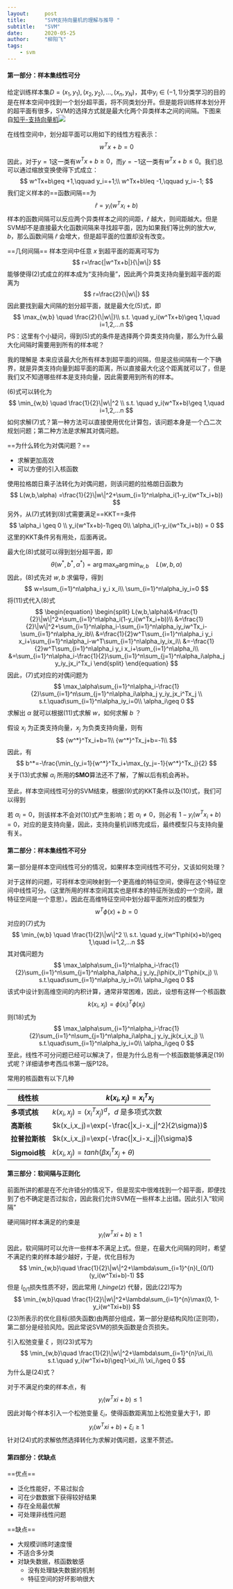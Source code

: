 ```yaml
---
layout:     post
title:      "SVM支持向量机的理解与推导 "
subtitle:   "SVM"
date:       2020-05-25
author:     "柳阳飞"
tags:
    - svm
---
```


#### 第一部分：样本集线性可分

给定训练样本集$D={(x_1,y_1),(x_2,y_2),...,(x_n,y_N)}$，其中$y_i\in{(-1, 1)}$分类学习的目的是在样本空间中找到一个划分超平面，将不同类划分开。但是能将训练样本划分开的超平面有很多，SVM的选择方式就是最大化两个异类样本之间的间隔。下图来自[知乎-支持向量机](https://zhuanlan.zhihu.com/p/31886934)![](C:\Users\liuyangfei\Desktop\svm.png)

在线性空间中，划分超平面可以用如下的线性方程表示：
$$
w^Tx+b=0
$$

因此，对于$y=1$这一类有$w^Tx+b\geq 0$，而$y=-1$这一类有$w^Tx+b\leq 0$。我们总可以通过缩放变换使得下式成立：
$$
w^Tx+b\geq +1,\qquad y_i=+1;\\
w^Tx+b\leq -1,\qquad y_i=-1;
$$
我们定义样本的==函数间隔==为
$$
\hat r = y_i(w^Tx_i+b)
$$
样本的函数间隔可以反应两个异类样本之间的间距，$\hat r$ 越大，则间距越大。但是SVM却不是直接最大化函数间隔来寻找超平面，因为如果我们等比例的放大$w,b$，那么函数间隔 $\hat r$ 会增大，但是超平面的位置却没有改变。

==几何间隔== 样本空间中任意 $x$ 到超平面的距离可写为
$$
r=\frac{|w^Tx+b|}{\|w\|}
$$
能够使得(2)式成立的样本成为“支持向量”，因此两个异类支持向量到超平面的距离为
$$
r=\frac{2}{\|w\|}
$$
因此要找到最大间隔的划分超平面，就是最大化(5)式，即
$$
\max_{w,b} \quad \frac{2}{\|w\|}\\
s.t. \quad y_i(w^Tx+b)\geq 1,\quad i=1,2,...n
$$
PS：这里有个小疑问，得到(5)式的条件是选择两个异类支持向量，那么为什么最大化间隔时需要用到所有的样本呢？

我的理解是 本来应该最大化所有样本到超平面的间隔，但是这些间隔有一个下确界，就是异类支持向量到超平面的距离，所以直接最大化这个距离就可以了，但是我们又不知道哪些样本是支持向量，因此需要用到所有的样本。

(6)式可以转化为
$$
\min_{w,b} \quad \frac{1}{2}\|w\|^2 \\
s.t. \quad y_i(w^Tx+b)\geq 1,\quad i=1,2,...n
$$
如何求解(7)式？第一种方法可以直接使用优化计算包，该问题本身是一个凸二次规划问题；第二种方法是求解其对偶问题。

==为什么转化为对偶问题？==

- 求解更加高效
- 可以方便的引入核函数

使用拉格朗日乘子法转化为对偶问题，则该问题的拉格朗日函数为
$$
L(w,b,\alpha) =\frac{1}{2}\|w\|^2+\sum_{i=1}^n\alpha_i(1-y_i(w^Tx_i+b))
$$
另外，从(7)式转到(8)式需要满足==KKT==条件
$$
\alpha_i \geq 0 \\
y_i(w^Tx+b)-1\geq 0\\
\alpha_i(1-y_i(w^Tx_i+b)) = 0
$$
这里的KKT条件另有用处，后面再说。

最大化(8)式就可以得到划分超平面，即
$$
\theta(w^*,b^*,\alpha^*)=\arg\max_\alpha\arg\min_{w,b} \quad L(w,b,\alpha)
$$
因此，(8)式先对 $w,b$ 求偏导，得到
$$
w=\sum_{i=1}^n\alpha_i y_i x_i\\
\sum_{i=1}^n\alpha_iy_i=0
$$
将(11)式代入(8)式
$$
\begin{equation}
\begin{split}
L(w,b,\alpha)&=\frac{1}{2}\|w\|^2+\sum_{i=1}^n\alpha_i(1-y_i(w^Tx_i+b))\\
&=\frac{1}{2}\|w\|^2+\sum_{i=1}^n\alpha_i-\sum_{i=1}^n\alpha_iy_iw^Tx_i-\sum_{i=1}^n\alpha_iy_ib\\
&=\frac{1}{2}w^T\sum_{i=1}^n\alpha_i y_i x_i+\sum_{i=1}^n\alpha_i-w^T\sum_{i=1}^n\alpha_iy_ix_i\\
&=-\frac{1}{2}w^T\sum_{i=1}^n\alpha_i y_i x_i+\sum_{i=1}^n\alpha_i\\
&=\sum_{i=1}^n\alpha_i-\frac{1}{2}\sum_{i=1}^n\sum_{j=1}^n\alpha_i\alpha_j y_iy_jx_i^Tx_i
\end{split}
\end{equation}
$$
因此，(7)式对应的对偶问题为
$$
\max_\alpha\sum_{i=1}^n\alpha_i-\frac{1}{2}\sum_{i=1}^n\sum_{j=1}^n\alpha_i\alpha_j y_iy_jx_i^Tx_j \\
s.t.\quad\sum_{i=1}^n\alpha_iy_i=0\\
\alpha_i\geq 0
$$
求解出 $\alpha$ 就可以根据(11)式求解 $w$，如何求解 $b$ ？

假设 $x_i$ 为正类支持向量，$x_j$ 为负类支持向量，则有
$$
{w^*}^Tx_i+b=1\\
{w^*}^Tx_j+b=-1\\
$$
因此，有
$$
b^*=-\frac{\min_{y_i=1}{w^*}^Tx_i+\max_{y_j=-1}{w^*}^Tx_j}{2}
$$
关于(13)式求解 $\alpha_i$ 所用的**SMO**算法还不了解，了解以后有机会再补。

至此，样本空间线性可分的SVM结束，根据(9)式的KKT条件以及(10)式，我们可以得到

若 $\alpha_i =0$，则该样本不会对(10)式产生影响；若 $\alpha_i\neq0$，则必有 $1-y_i(w^Tx_i+b)=0$，对应的是支持向量，因此，支持向量机训练完成后，最终模型只与支持向量有关。

#### 第二部分：样本集线性不可分

第一部分是样本空间线性可分的情况，如果样本空间线性不可分，又该如何处理？

对于这样的问题，可将样本空间映射到一个更高维的特征空间，使得在这个特征空间中线性可分。（这里所用的样本空间其实也是样本的特征所张成的一个空间，跟特征空间是一个意思）。因此在高维特征空间中划分超平面所对应的模型为
$$
w^T\phi(x)+b=0
$$
对应的(7)式为
$$
\min_{w,b} \quad \frac{1}{2}\|w\|^2 \\
s.t. \quad y_i(w^T\phi(x)+b)\geq 1,\quad i=1,2,...n
$$
其对偶问题为
$$
\max_\alpha\sum_{i=1}^n\alpha_i-\frac{1}{2}\sum_{i=1}^n\sum_{j=1}^n\alpha_i\alpha_j y_iy_j\phi(x_i)^T\phi(x_j) \\
s.t.\quad\sum_{i=1}^n\alpha_iy_i=0\\
\alpha_i\geq 0
$$
该式中设计到高维空间的内积计算，通常非常困难，因此，设想有这样一个核函数
$$
k(x_i,x_j)=\phi(x_i)^T\phi(x_j)
$$
则(18)式为
$$
\max_\alpha\sum_{i=1}^n\alpha_i-\frac{1}{2}\sum_{i=1}^n\sum_{j=1}^n\alpha_i\alpha_j y_iy_jk(x_i,x_j) \\
s.t.\quad\sum_{i=1}^n\alpha_iy_i=0\\
\alpha_i\geq 0
$$
至此，线性不可分问题已经可以解决了，但是为什么总有一个核函数能够满足(19)式呢？详细请参考西瓜书第一版P128。

常用的核函数有以下几种

| 线性核         | $k(x_i,x_j)=x_i^Tx_j$                             |
| -------------- | ------------------------------------------------- |
| **多项式核**   | $k(x_i,x_j)=(x_i^Tx_j)^d$，$d$ 是多项式次数       |
| **高斯核**     | $k(x_i,x_j)=\exp(-\frac{\|x_i-x_j\|^2}{2\sigma})$ |
| **拉普拉斯核** | $k(x_i,x_j)=\exp(-\frac{\|x_i-x_j\|}{\sigma}$     |
| **Sigmoid核**  | $k(x_i,x_j)=tanh(\beta x_i^Tx_j+\theta)$          |

#### 第三部分：软间隔与正则化

前面所讲的都是在不允许错分的情况下，但是现实中很难找到一个超平面，即便找到了也不确定是否过拟合，因此我们允许SVM在一些样本上出错。因此引入“软间隔”

硬间隔时样本满足的约束是
$$
\quad y_i(w^Txi+b)\geq 1
$$
因此，软间隔时可以允许一些样本不满足上式。但是，在最大化间隔的同时，希望不满足约束的样本越少越好，于是，优化目标为
$$
\min_{w,b}\quad \frac{1}{2}\|w\|^2+\lambda\sum_{i=1}^{n}l_{0/1}(y_i(w^Txi+b)-1)
$$
但是 $l_{0/1}$损失性质不好，因此常用 $l\_{hinge}(z)$ 代替，因此(22)写为
$$
\min_{w,b}\quad \frac{1}{2}\|w\|^2+\lambda\sum_{i=1}^{n}\max(0, 1-y_i(w^Txi+b))
$$
(23)所表示的优化目标(损失函数)由两部分组成，第一部分是结构风险(正则项)，第二部分是经验风险。因此常说SVM的损失函数是合页损失。

引入松弛变量 $\xi$ ，则(23)式写为
$$
\min_{w,b}\quad \frac{1}{2}\|w\|^2+\lambda\sum_{i=1}^{n}\xi_i\\
s.t.\quad y_i(w^Txi+b)\geq1-\xi_i\\
\xi_i\geq 0
$$
为什么是(24)式？

对于不满足约束的样本点，有
$$
\quad y_i(w^Txi+b)\leq 1
$$
因此对每个样本引入一个松弛变量 $\xi_i$，使得函数距离加上松弛变量大于1，即
$$
y_i(w^Txi+b)+\xi_i \geq 1
$$
针对(24)式的求解依然选择转化为求解对偶问题，这里不赘述。

#### 第四部分：优缺点

==优点==

- 泛化性能好，不易过拟合
- 可在少数数据下获得较好结果
- 存在全局最优解
- 可处理非线性问题

==缺点==

- 大规模训练时速度慢
- 不适合多分类
- 对缺失数据，核函数敏感
  - 没有处理缺失数据的机制
  - 特征空间的好坏影响很大